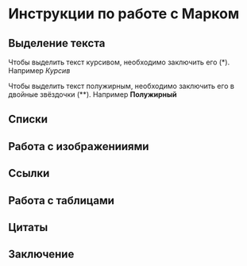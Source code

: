 # Инструкции по работе с Марком

## Выделение текста

Чтобы выделить текст курсивом, необходимо заключить его (*). Например *Курсив*

Чтобы выделить текст полужирным, необходимо заключить его в двойные звёздочки (**). Например **Полужирный**

## Списки

## Работа с изображенииями

## Ссылки

## Работа с таблицами 

## Цитаты

## Заключение